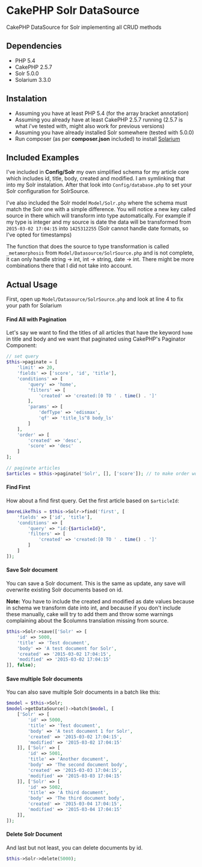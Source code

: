 # CakePHP Solr DataSource #
CakePHP DataSource for Solr implementing all CRUD methods

## Dependencies ##
- PHP 5.4
- CakePHP 2.5.7
- Solr 5.0.0
- Solarium 3.3.0

## Instalation ##
* Assuming you have at least PHP 5.4 (for the array bracket annotation)
* Assuming you already have at least CakePHP 2.5.7 running (2.5.7 is what i've tested with, might also work for previous versions)
* Assuming you have already installed Solr somewhere (tested with 5.0.0)
* Run composer (as per **composer.json** included) to install [Solarium](http://www.solarium-project.org/)

## Included Examples ##
I've included in **Config/Solr** my own simplified schema for my article core which includes id, title, body, created and modified. I am symlinking that into my Solr instalation. After that look into `Config/database.php` to set your Solr configuration for SolrSource.

I've also included the Solr model `Model/Solr.php` where the schema must match the Solr one with a simple difference. You will notice a new key called source in there which will transform into type automatically. For example if my type is integer and my source is date the data will be transformed from `2015-03-02 17:04:15` into `1425312255` (Solr cannot handle date formats, so I've opted for timestamps)

The function that does the source to type transformation is called `_metamorphosis` from `Model/Datasource/SolrSource.php` and is not complete, it can only handle string -> int, int -> string, date -> int. There might be more combinations there that I did not take into account.

## Actual Usage ##
First, open up `Model/Datasource/SolrSource.php` and look at line 4 to fix your path for Solarium

#### Find All with Pagination ####
Let's say we want to find the titles of all articles that have the keyword `home` in title and body and we want that paginated using CakePHP's Paginator Component:
```php
// set query
$this->paginate = [
    'limit' => 20,
    'fields' => ['score', 'id', 'title'],
    'conditions' => [
        'query' => 'home',
        'filters' => [
            'created' => 'created:[0 TO ' . time() . ']'
        ],
        'params' => [
            'defType' => 'edismax',
            'qf' => 'title_ls^8 body_ls'
        ]
    ],
    'order' => [
        'created' => 'desc',
        'score' => 'desc'
    ]
];

// paginate articles
$articles = $this->paginate('Solr', [], ['score']); // to make order work with score, either add it to whitelist (like i did here) or make a virtual field out of it in your Solr Model
```
#### Find First ####
How about a find first query. Get the first article based on `$articleId`:
```php
$moreLikeThis = $this->Solr->find('first', [
    'fields' => ['id', 'title'],
    'conditions' => [
        'query' => "id:{$articleId}",
        'filters' => [
            'created' => 'created:[0 TO ' . time() . ']'
        ]
    ]
]);
```
#### Save Solr document ####
You can save a Solr document. This is the same as update, any save will overwrite existing Solr documents based on id.

**Note:** You have to include the created and modified as date values because in schema we transform date into int, and because if you don't include these manually, cake will try to add them and throw some warnings complaining about the $columns translation missing from source.
```php
$this->Solr->save(['Solr' => [
    'id' => 5000,
    'title' => 'Test document',
    'body' => 'A test document for Solr',
    'created' => '2015-03-02 17:04:15',
    'modified' => '2015-03-02 17:04:15'
]], false);
```
#### Save multiple Solr documents ####
You can also save multiple Solr documents in a batch like this:
```php
$model = $this->Solr;
$model->getDataSource()->batch($model, [
    ['Solr' => [
        'id' => 5000,
        'title' => 'Test document',
        'body' => 'A test document 1 for Solr',
        'created' => '2015-03-02 17:04:15',
        'modified' => '2015-03-02 17:04:15'
    ]], ['Solr' => [
        'id' => 5001,
        'title' => 'Another document',
        'body' => 'The second document body',
        'created' => '2015-03-03 17:04:15',
        'modified' => '2015-03-03 17:04:15'
    ]], ['Solr' => [
        'id' => 5002,
        'title' => 'A third document',
        'body' => 'The third document body',
        'created' => '2015-03-04 17:04:15',
        'modified' => '2015-03-04 17:04:15'
    ]],
]);
```
#### Delete Solr Document ####
And last but not least, you can delete documents by id.
```php
$this->Solr->delete(5000);
```
